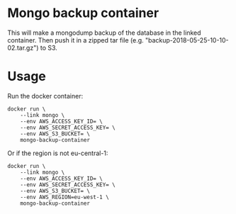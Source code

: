 # Mongo backup container
This will make a mongodump backup of the database in the linked container. Then push it in a zipped tar file (e.g. "backup-2018-05-25-10-10-02.tar.gz") to S3.

# Usage
Run the docker container:

    docker run \
        --link mongo \
        --env AWS_ACCESS_KEY_ID= \
        --env AWS_SECRET_ACCESS_KEY= \
        --env AWS_S3_BUCKET= \
        mongo-backup-container

Or if the region is not eu-central-1:

    docker run \
        --link mongo \
        --env AWS_ACCESS_KEY_ID= \
        --env AWS_SECRET_ACCESS_KEY= \
        --env AWS_S3_BUCKET= \
        --env AWS_REGION=eu-west-1 \
        mongo-backup-container